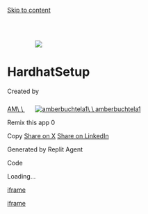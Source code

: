 [Skip to content](https://replit.com/@amberbuchtela1/HardhatSetup#main-content)

![](data:image/svg+xml,%3csvg%20xmlns=%27http://www.w3.org/2000/svg%27%20version=%271.1%27%20width=%2764%27%20height=%2764%27/%3e)![](https://replit.com/@amberbuchtela1/format=auto/https://storage.googleapis.com/replit/images/1743305881254_ea761155c4682ee1a282934d88eed7bb.png)

# HardhatSetup

Created by

[AM\\
\\
![](data:image/svg+xml,%3csvg%20xmlns=%27http://www.w3.org/2000/svg%27%20version=%271.1%27%20width=%2724%27%20height=%2724%27/%3e)![amberbuchtela1](https://www.gravatar.com/avatar/046fee2888b5ceb743a6ecc8ee810f7b?d=blank&s=256)\\
\\
amberbuchtela1](https://replit.com/@amberbuchtela1)

Remix this app
0

Copy
[Share on X](https://twitter.com/intent/tweet?text=Check+out+what+I+built+on+Replit%21&url=https%3A%2F%2Freplit.com%2F%40amberbuchtela1%2FHardhatSetup) [Share on LinkedIn](https://linkedin.com/sharing/share-offsite?text=Check+out+what+I+built+on+Replit%21&url=https%3A%2F%2Freplit.com%2F%40amberbuchtela1%2FHardhatSetup)

Generated by Replit Agent

Code

Loading...

[iframe](https://js.stripe.com/v3/controller-with-preconnect-cd14384b7cbdfbd6d66640a9882714d6.html#__shared_params__[version]=v3&apiKey=pk_live_515YpNsJAmnYVOvfnsBqRdATWS6SzbNAslOz1z2tujdKuvRMDAwWMeFXp6dJL1YKRrQjB0WAp0UDGwlFYL7hxw7Fc00QkfxBFsL&stripeJsId=957230df-e06f-4330-9b69-697307e78bd7&firstStripeInstanceCreatedLatency=43&controllerCount=1&isCheckout=false&stripeJsLoadTime=1743723217790&manualBrowserDeprecationRollout=false&mids[guid]=NA&mids[muid]=NA&mids[sid]=NA&referrer=https%3A%2F%2Freplit.com%2F%40amberbuchtela1%2FHardhatSetup&controllerId=__privateStripeController3071)

[iframe](https://www.google.com/recaptcha/enterprise/anchor?ar=1&k=6LdqhwwoAAAAAFPdw8jCuvY3PaHQItGj3RzOS4fW&co=aHR0cHM6Ly9yZXBsaXQuY29tOjQ0Mw..&hl=en&v=hbAq-YhJxOnlU-7cpgBoAJHb&size=invisible&cb=5ke2905yjpaq)
